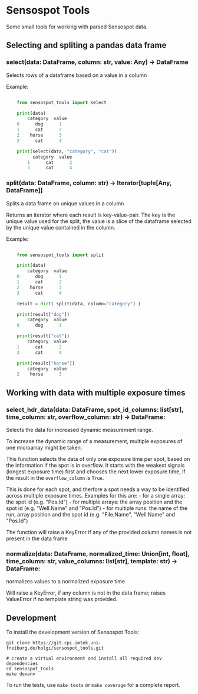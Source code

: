 Sensospot Tools
===============

Some small tools for working with parsed Sensospot data.

## Selecting and spliting a pandas data frame

### select(data: DataFrame, column: str, value: Any) -> DataFrame

Selects rows of a dataframe based on a value in a column

Example:
```python

    from sensospot_tools import select

    print(data)
        category  value
    0      dog      1
    1      cat      2
    2    horse      3
    3      cat      4

    print(select(data, "category", "cat"))
          category  value
        1      cat      2
        3      cat      4
```


### split(data: DataFrame, column: str) -> Iterator[tuple[Any, DataFrame]]

Splits a data frame on unique values in a column

Returns an iterator where each result is key-value-pair. The key is the
unique value used for the split, the value is a slice of the dataframe
selected by the unique value contained in the column.

Example:
```python

    from sensospot_tools import split

    print(data)
        category  value
    0      dog      1
    1      cat      2
    2    horse      3
    3      cat      4

    result = dict( split(data, column="category") )

    print(result["dog"])
        category  value
    0      dog      1

    print(result["cat"])
        category  value
    1      cat      2
    3      cat      4

    print(result["horse"])
        category  value
    2    horse      3
```

## Working with data with multiple exposure times

### select_hdr_data(data: DataFrame, spot_id_columns: list[str], time_column: str, overflow_column: str) -> DataFrame:

Selects the data for increased dynamic measurement range.

To increase the dynamic range of a measurement, multiple exposures of one
microarray might be taken.

This function selects the data of only one exposure time per spot, based
on the information if the spot is in overflow. It starts with the weakest
signals (longest exposure time) first and chooses the next lower exposure
time, if the result in the `overflow_column` is `True`.

This is done for each spot, and therfore a spot needs a way to be
identified across multiple exposure times. Examples for this are:
    - for a single array:
    the spot id (e.g. "Pos.Id")
    - for multiple arrays:
    the array position and the spot id (e.g. "Well.Name" and "Pos.Id")
    - for multiple runs:
    the name of the run, array position and the spot id
    (e.g. "File.Name", "Well.Name" and "Pos.Id")

The function will raise a KeyError if any of the provided column names
is not present in the data frame

### normalize(data: DataFrame, normalized_time: Union[int, float], time_column: str, value_columns: list[str], template: str) -> DataFrame:
    
normalizes values to a normalized exposure time

Will raise a KeyError, if any column is not in the data frame;
raises ValueError if no template string was provided.


## Development

To install the development version of Sensospot Tools:

    git clone https://git.cpi.imtek.uni-freiburg.de/holgi/sensospot_tools.git

    # create a virtual environment and install all required dev dependencies
    cd sensospot_tools
    make devenv

To run the tests, use `make tests` or `make coverage` for a complete report.
